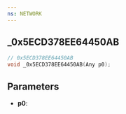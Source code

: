 ```yaml
---
ns: NETWORK
---
```

## _0x5ECD378EE64450AB

```c
// 0x5ECD378EE64450AB
void _0x5ECD378EE64450AB(Any p0);
```


## Parameters
* **p0**: 

